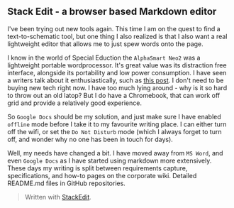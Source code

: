 

## Stack Edit - a browser based Markdown editor

I've been trying out new tools again. This time I am on the quest to find a text-to-schematic tool, but one thing I also realized is that I also want a real lightweight editor that allows me to just spew words onto the page.

I know in the world of Special Eduction the `AlphaSmart Neo2` was a lightweight portable wordprocessor. It's great value was its distraction free interface, alongside its portability and low power consumption. I have seen a writers talk about it enthusiastically, such as [this post](https://kadavy.net/blog/posts/alphasmart-portable-word-processor/). I don't need to be buying new tech right now. I have too much lying around - why is it so hard to throw out an old latop? But I do have a Chromebook, that can work off grid and provide a relatively good experience.

So `Google Docs` should be my solution, and just make sure I have enabled `offline` mode before I take it to my favourite writing place. I can either turn off the wifi, or set the `Do Not Disturb` mode (which I always forget to turn off, and wonder why no one has been in touch for days).

Well, my needs have changed a bit. I have moved away from `MS Word`, and even `Google Docs` as I have started using markdown more extensively. These days my writing is split between requirements capture, specifications, and how-to pages on the corporate wiki.  Detailed README.md files in GitHub repositories.


> Written with [StackEdit](https://stackedit.io/).
<!--stackedit_data:
eyJoaXN0b3J5IjpbNzE4NDc4OTgyLC02NTE4NjcwNjYsMTE0MT
c4NDE1OSwtOTY4NDIwNTk4XX0=
-->
